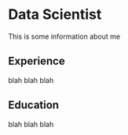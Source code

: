 # Data Scientist
This is some information about me

## Experience
blah blah blah

## Education
blah blah blah